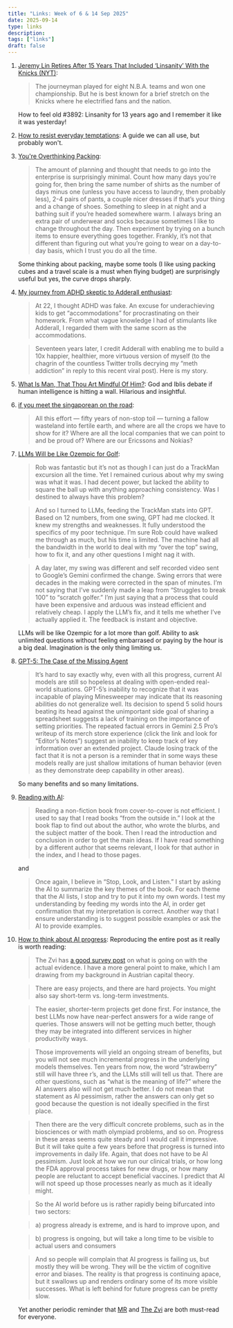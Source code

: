 ```yaml
---
title: "Links: Week of 6 & 14 Sep 2025"
date: 2025-09-14
type: links
description: 
tags: ["links"]
draft: false
---
```


1. [Jeremy Lin Retires After 15 Years That Included ‘Linsanity’ With the Knicks (NYT)](https://www.nytimes.com/2025/08/31/sports/basketball/jeremy-lin-retires-linsanity-knicks.html): 
    > The journeyman played for eight N.B.A. teams and won one championship. But he is best known for a brief stretch on the Knicks where he electrified fans and the nation.

    How to feel old #3892: Linsanity for 13 years ago and I remember it like it was yesterday!

2. [How to resist everyday temptations](https://psyche.co/guides/how-to-resist-everyday-temptations-and-take-back-control): A guide we can all use, but probably won't. 

3. [You're Overthinking Packing](https://freakpalace.substack.com/p/youre-overthinking-packing): 

    > The amount of planning and thought that needs to go into the enterprise is surprisingly minimal. Count how many days you’re going for, then bring the same number of shirts as the number of days minus one (unless you have access to laundry, then probably less), 2-4 pairs of pants, a couple nicer dresses if that’s your thing and a change of shoes. Something to sleep in at night and a bathing suit if you’re headed somewhere warm. I always bring an extra pair of underwear and socks because sometimes I like to change throughout the day. Then experiment by trying on a bunch items to ensure everything goes together. Frankly, it’s not that different than figuring out what you’re going to wear on a day-to-day basis, which I trust you do all the time.

    Some thinking about packing, maybe some tools (I like using packing cubes and a travel scale is a must when flying budget) are surprisingly useful but yes, the curve drops sharply. 

4. [My journey from ADHD skeptic to Adderall enthusiast](https://builders.genagorlin.com/p/my-journey-from-adhd-skeptic-to-adderall):
    > At 22, I thought ADHD was fake. An excuse for underachieving kids to get “accommodations” for procrastinating on their homework. From what vague knowledge I had of stimulants like Adderall, I regarded them with the same scorn as the accommodations.

    > Seventeen years later, I credit Adderall with enabling me to build a 10x happier, healthier, more virtuous version of myself (to the chagrin of the countless Twitter trolls decrying my “meth addiction” in reply to this recent viral post). Here is my story.

5. [What Is Man, That Thou Art Mindful Of Him?](https://www.astralcodexten.com/p/what-is-man-that-thou-art-mindful): God and Iblis debate if human intelligence is hitting a wall. Hilarious and insightful.

6. [if you meet the singaporean on the road](https://substack.com/inbox/post/172555058): 
    > All this effort — fifty years of non-stop toil — turning a fallow wasteland into fertile earth, and where are all the crops we have to show for it? Where are all the local companies that we can point to and be proud of? Where are our Ericssons and Nokias?

7. [LLMs Will be Like Ozempic for Golf](https://www.houseofstrauss.com/p/llms-will-be-like-ozempic-for-golf): 
    > Rob was fantastic but it’s not as though I can just do a TrackMan excursion all the time. Yet I remained curious about why my swing was what it was. I had decent power, but lacked the ability to square the ball up with anything approaching consistency. Was I destined to always have this problem?

    > And so I turned to LLMs, feeding the TrackMan stats into GPT. Based on 12 numbers, from one swing, GPT had me clocked. It knew my strengths and weaknesses. It fully understood the specifics of my poor technique. I’m sure Rob could have walked me through as much, but his time is limited. The machine had all the bandwidth in the world to deal with my “over the top” swing, how to fix it, and any other questions I might nag it with.

    > A day later, my swing was different and self recorded video sent to Google’s Gemini confirmed the change. Swing errors that were decades in the making were corrected in the span of minutes. I’m not saying that I’ve suddenly made a leap from “Struggles to break 100” to “scratch golfer.” I’m just saying that a process that could have been expensive and arduous was instead efficient and relatively cheap. I apply the LLM’s fix, and it tells me whether I’ve actually applied it. The feedback is instant and objective.

    LLMs will be like Ozempic for a lot more than golf. Ability to ask unlimited questions without feeling embarrased or paying by the hour is a big deal. Imagination is the only thing limiting us. 

8. [GPT-5: The Case of the Missing Agent](https://secondthoughts.ai/p/gpt-5-the-case-of-the-missing-agent)
    > It’s hard to say exactly why, even with all this progress, current AI models are still so hopeless at dealing with open-ended real-world situations. GPT-5’s inability to recognize that it was incapable of playing Minesweeper may indicate that its reasoning abilities do not generalize well. Its decision to spend 5 solid hours beating its head against the unimportant side goal of sharing a spreadsheet suggests a lack of training on the importance of setting priorities. The repeated factual errors in Gemini 2.5 Pro’s writeup of its merch store experience (click the link and look for “Editor’s Notes”) suggest an inability to keep track of key information over an extended project. Claude losing track of the fact that it is not a person is a reminder that in some ways these models really are just shallow imitations of human behavior (even as they demonstrate deep capability in other areas).

    So many benefits and so many limitations. 

9. [Reading with AI](https://arnoldkling.substack.com/p/reading-with-ai): 
    > Reading a non-fiction book from cover-to-cover is not efficient. I used to say that I read books “from the outside in.” I look at the book flap to find out about the author, who wrote the blurbs, and the subject matter of the book. Then I read the introduction and conclusion in order to get the main ideas. If I have read something by a different author that seems relevant, I look for that author in the index, and I head to those pages.

    and

    > Once again, I believe in “Stop, Look, and Listen.” I start by asking the AI to summarize the key themes of the book. For each theme that the AI lists, I stop and try to put it into my own words. I test my understanding by feeding my words into the AI, in order get confirmation that my interpretation is correct. Another way that I ensure understanding is to suggest possible examples or ask the AI to provide examples.

10. [How to think about AI progress](https://marginalrevolution.com/marginalrevolution/2025/09/how-to-think-about-ai-progress.html): Reproducing the entire post as it really is worth reading: 
    > The Zvi has [a good survey post](https://thezvi.substack.com/p/reports-of-ai-not-progressing-or) on what is going on with the actual evidence.  I have a more general point to make, which I am drawing from my background in Austrian capital theory.

    > There are easy projects, and there are hard projects.  You might also say short-term vs. long-term investments.

    > The easier, shorter-term projects get done first.  For instance, the best LLMs now have near-perfect answers for a wide range of queries.  Those answers will not be getting much better, though they may be integrated into different services in higher productivity ways.

    > Those improvements will yield an ongoing stream of benefits, but you will not see much incremental progress in the underlying models themselves.  Ten years from now, the word “strawberry” still will have three r’s, and the LLMs still will tell us that.  There are other questions, such as “what is the meaning of life?” where the AI answers also will not get much better.  I do not mean that statement as AI pessimism, rather the answers can only get so good because the question is not ideally specified in the first place.

    > Then there are the very difficult concrete problems, such as in the biosciences or with math olympiad problems, and so on.  Progress in these areas seems quite steady and I would call it impressive.  But it will take quite a few years before that progress is turned into improvements in daily life.  Again, that does not have to be AI pessimism.  Just look at how we run our clinical trials, or how long the FDA approval process takes for new drugs, or how many people are reluctant to accept beneficial vaccines.  I predict that AI will not speed up those processes nearly as much as it ideally might.

    > So the AI world before us is rather rapidly being bifurcated into two sectors:

    > a) progress already is extreme, and is hard to improve upon, and

    > b) progress is ongoing, but will take a long time to be visible to actual users and consumers

    > And so people will complain that AI progress is failing us, but mostly they will be wrong.  They will be the victim of cognitive error and biases.  The reality is that progress is continuing apace, but it swallows up and renders ordinary some of its more visible successes.  What is left behind for future progress can be pretty slow.

    Yet another periodic reminder that [MR](https://marginalrevolution.com) and [The Zvi](https://thezvi.substack.com/) are both must-read for everyone. 

